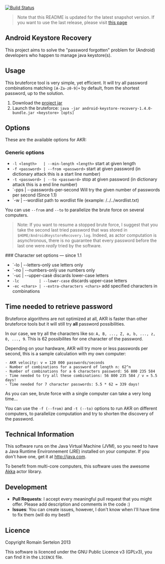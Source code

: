 [![Build Status](https://travis-ci.org/rsertelon/android-keystore-recovery.svg?branch=master)](https://travis-ci.org/rsertelon/android-keystore-recovery)

> Note that this README is updated for the latest snapshot version. If you want to use the last release, please visit [this page](http://rsertelon.github.io/android-keystore-recovery)

## Android Keystore Recovery

This project aims to solve the "password forgotten" problem for (Android) developers who happen to manage java keystore(s).

## Usage

This bruteforce tool is very simple, yet efficient. It will try all password combinations matching `[A-Za-z0-9]+` by default, from the shortest password, up to the solution.

1. Download the [project jar](https://repo1.maven.org/maven2/fr/sertelon/akr/android-keystore-recovery/1.4.0/android-keystore-recovery-1.4.0-bundle.jar)
2. Launch the bruteforce: `java -jar android-keystore-recovery-1.4.0-bundle.jar <keystore> [opts]`

## Options

These are the available options for AKR:

### Generic options

* `-l <length>   | --min-length <length>` start at given length
* `-f <password> | --from <password>` start at given password (in dictionary attack this is a start line number)
* `-t <password> | --to <password>` stop at given password (in dictionary attack this is a end line number)
* `-pps <number> | --passwords-per-second <number> Will try the given number of passwords per second (Since 1.1)
* `-w <path>     | --wordlist <path> path to wordlist file (example: /../../wordlist.txt)

You can use `--from` and `--to` to parallelize the brute force on several computers.

> Note: If you want to resume a stopped brute force, I suggest that you take the second last tried password that was stored in `$HOME/AndroidKeystoreRecovery.log`. Indeed, as actor computation is asynchronous, there is no guarantee that every password before the last one were _really_ tried by the software.

### Character set options &mdash; since 1.1

* `-lo         | --letters-onlỳ use letters only
* `-no         | --numbers-onlỳ use numbers only
* `-uc         | --upper-casè discards lower-case letters
* `-lc         | --lower-case` discards upper-case letters
* `-ec <chars> | --extra-characters <chars>` add specified characters in combinations

## Time needed to retrieve password

Bruteforce algorithms are not optimized at all, AKR is faster than other bruteforce tools but it will still try __all__ password possibilities.

In our case, we try all the characters like so: `A, B, ..., Z, a, b, ..., z, 0, ..., 9`. This is 62 possibilites for one character of the password.

Depending on your hardware, AKR will try more or less passwords per second, this is a sample calculation with my own computer:

```
- AKR velocity: v = 120 000 passwords/seconds
- Number of combinations for a password of length n: 62^n
- Number of combinations for a 6 characters password: 56 800 235 584
- Time needed to try all these combinations: 56 800 235 584 / v = 5.5 days!
- Time needed for 7 character passwords: 5.5 * 62 = 339 days!
```

As you can see, brute force with a single computer can take a very long time...

You can use the `-f (--from)` and `-t (--to)` options to run AKR on different computers, to parallelize computation and try to shorten the discovery of the password.

## Technical Information

This software runs on the Java Virtual Machine (JVM), so you need to have a Java Runtime Environnement (JRE) installed on your computer. If you don't have one, get it at http://java.com.

To benefit from multi-core computers, this software uses the awesome [Akka](http://akka.io) actor library.

## Development

* __Pull Requests__: I accept every meaningful pull request that you might offer. Please add description and comments in the code :)
* __Issues__: You can create issues, however, I don't know when I'll have time to fix them (will do my best!)

## Licence

Copyright Romain Sertelon 2013

This software is licenced under the GNU Public Licence v3 (GPLv3), you can find it in the `LICENCE` file.
